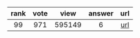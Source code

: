 
| rank | vote | view | answer | url |
|:-:|:-:|:-:|:-:|:-:|
|99|971|595149|6| [url](http://stackoverflow.com/questions/1549801/what-are-the-differences-between-type-and-isinstance) |
